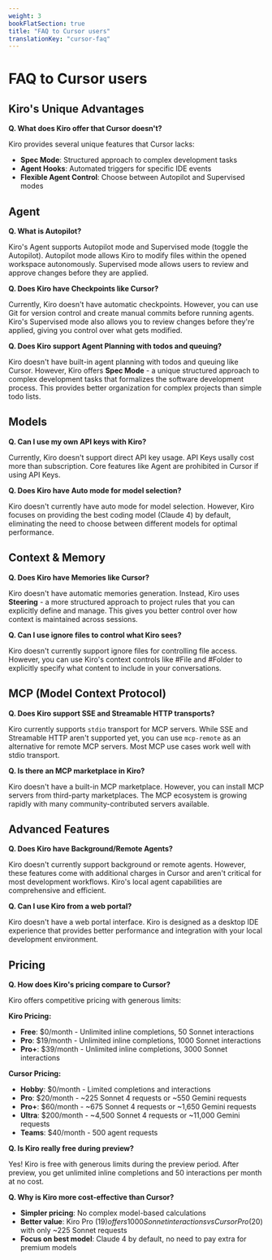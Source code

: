 ```yaml
---
weight: 3
bookFlatSection: true
title: "FAQ to Cursor users"
translationKey: "cursor-faq"
---
```


# FAQ to Cursor users

## Kiro's Unique Advantages

**Q. What does Kiro offer that Cursor doesn't?**

Kiro provides several unique features that Cursor lacks:

- **Spec Mode**: Structured approach to complex development tasks
- **Agent Hooks**: Automated triggers for specific IDE events
- **Flexible Agent Control**: Choose between Autopilot and Supervised modes

## Agent

**Q. What is Autopilot?**

Kiro's Agent supports Autopilot mode and Supervised mode (toggle the Autopilot). Autopilot mode allows Kiro to modify files within the opened workspace autonomously. Supervised mode allows users to review and approve changes before they are applied.

**Q. Does Kiro have Checkpoints like Cursor?**

Currently, Kiro doesn't have automatic checkpoints. However, you can use Git for version control and create manual commits before running agents. Kiro's Supervised mode also allows you to review changes before they're applied, giving you control over what gets modified.

**Q. Does Kiro support Agent Planning with todos and queuing?**

Kiro doesn't have built-in agent planning with todos and queuing like Cursor. However, Kiro offers **Spec Mode** - a unique structured approach to complex development tasks that formalizes the software development process. This provides better organization for complex projects than simple todo lists.

## Models

**Q. Can I use my own API keys with Kiro?**

Currently, Kiro doesn't support direct API key usage. API Keys usally cost more than subscription. Core features like Agent are prohibited in Cursor if using API Keys.

**Q. Does Kiro have Auto mode for model selection?**

Kiro doesn't currently have auto mode for model selection. However, Kiro focuses on providing the best coding model (Claude 4) by default, eliminating the need to choose between different models for optimal performance.


## Context & Memory

**Q. Does Kiro have Memories like Cursor?**

Kiro doesn't have automatic memories generation. Instead, Kiro uses **Steering** - a more structured approach to project rules that you can explicitly define and manage. This gives you better control over how context is maintained across sessions.

**Q. Can I use ignore files to control what Kiro sees?**

Kiro doesn't currently support ignore files for controlling file access. However, you can use Kiro's context controls like #File and #Folder to explicitly specify what content to include in your conversations.

## MCP (Model Context Protocol)

**Q. Does Kiro support SSE and Streamable HTTP transports?**

Kiro currently supports `stdio` transport for MCP servers. While SSE and Streamable HTTP aren't supported yet, you can use `mcp-remote` as an alternative for remote MCP servers. Most MCP use cases work well with stdio transport.

**Q. Is there an MCP marketplace in Kiro?**

Kiro doesn't have a built-in MCP marketplace. However, you can install MCP servers from third-party marketplaces. The MCP ecosystem is growing rapidly with many community-contributed servers available.

## Advanced Features

**Q. Does Kiro have Background/Remote Agents?**

Kiro doesn't currently support background or remote agents. However, these features come with additional charges in Cursor and aren't critical for most development workflows. Kiro's local agent capabilities are comprehensive and efficient.

**Q. Can I use Kiro from a web portal?**

Kiro doesn't have a web portal interface. Kiro is designed as a desktop IDE experience that provides better performance and integration with your local development environment.

## Pricing

**Q. How does Kiro's pricing compare to Cursor?**

Kiro offers competitive pricing with generous limits:

**Kiro Pricing:**
- **Free**: $0/month - Unlimited inline completions, 50 Sonnet interactions
- **Pro**: $19/month - Unlimited inline completions, 1000 Sonnet interactions  
- **Pro+**: $39/month - Unlimited inline completions, 3000 Sonnet interactions

**Cursor Pricing:**
- **Hobby**: $0/month - Limited completions and interactions
- **Pro**: $20/month - ~225 Sonnet 4 requests or ~550 Gemini requests
- **Pro+**: $60/month - ~675 Sonnet 4 requests or ~1,650 Gemini requests
- **Ultra**: $200/month - ~4,500 Sonnet 4 requests or ~11,000 Gemini requests
- **Teams**: $40/month - 500 agent requests

**Q. Is Kiro really free during preview?**

Yes! Kiro is free with generous limits during the preview period. After preview, you get unlimited inline completions and 50 interactions per month at no cost.

**Q. Why is Kiro more cost-effective than Cursor?**

- **Simpler pricing**: No complex model-based calculations
- **Better value**: Kiro Pro ($19) offers 1000 Sonnet interactions vs Cursor Pro ($20) with only ~225 Sonnet requests
- **Focus on best model**: Claude 4 by default, no need to pay extra for premium models